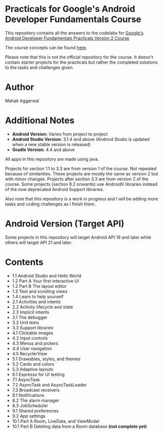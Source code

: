 # Practicals for Google's Android Developer Fundamentals Course
This repository contains all the answers to the codelabs for [Google's Android Developer Fundamentals Practicals Version 2 Course](https://developer.android.com/courses/fundamentals-training/toc-v2)

The course concepts can be found [here](https://google-developer-training.github.io/android-developer-fundamentals-course-concepts-v2/).

Please note that this is not the official repository for the course. It doesn't contain starter projects for the practicals but rather the completed solutions to the tasks and challenges given.

# Author
Mahak Aggarwal

# Additional Notes
* __Android Version:__ Varies from project to project
* __Android Studio Version:__ 3.1.4 and above (Android Studio is updated when a new stable version is released)
* __Gradle Version:__ 4.4 and above

All apps in this repository are made using java.

Projects for section 1.1 to 3.3 are from version 1 of the course. Not repeated because of similarities. These projects are mostly the same as version 2 but with minor changes. Projects after section 3.3 are from version 2 of the course. 
Some projects (section 9.2 onwards) use AndroidX libraries instead of the now deprecated Android Support libraries.

Also note that this repository is a work in progress and I will be adding more tasks and coding challenges as I finish them.


# Android Version (Target API)
Some projects in this repository will target Android API 19 and later while others will target API 21 and later.

# Contents
* 1.1 Android Studio and Hello World
* 1.2 Part A Your first interactive UI
* 1.2 Part B The layout editor
* 1.3 Text and scrolling views
* 1.4 Learn to help yourself
* 2.1 Activities and intents
* 2.2 Activity lifecycle and state
* 2.3 Implicit intents
* 3.1 The debugger
* 3.2 Unit tests
* 3.3 Support libraries
* 4.1 Clickable images
* 4.2 Input controls
* 4.3 Menus and pickers
* 4.4 User navigation
* 4.5 RecyclerView
* 5.1 Drawables, styles, and themes
* 5.2 Cards and colors
* 5.3 Adaptive layouts
* 6.1 Espresso for UI testing
* 7.1 AsyncTask
* 7.2 AsyncTask and AsyncTaskLoader
* 7.3 Broadcast receivers
* 8.1 Notifications
* 8.2 The alarm manager
* 8.3 JobScheduler
* 9.1 Shared preferences
* 9.2 App settings
* 10.1 Part A Room, LiveData, and ViewModel
* 10.1 Part B Deleting data from a Room database __(not complete yet)__
